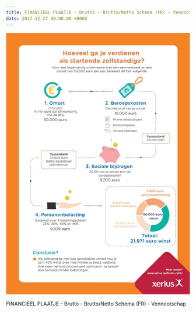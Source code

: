 ```yaml
---
title: FINANCIEEL PLAATJE - Brutto - Brutto/Netto Schema (FR) - Vennootschap
date: 2017-12-27 00:00:00 +0000
---
```

![](/uploads/2018/02/02/wat-hou-ik-eraan-over.jpg)

FINANCIEEL PLAATJE - Brutto - Brutto/Netto Schema (FR) - Vennootschap